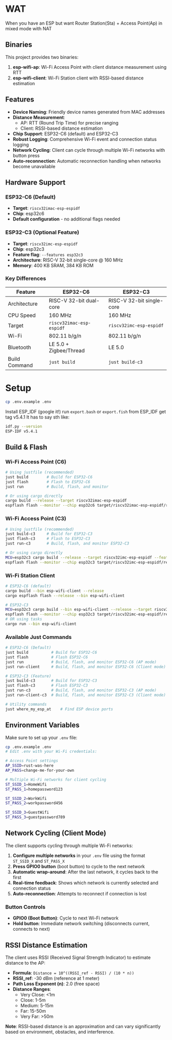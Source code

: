 # WAT 
When you have an ESP but want Router
Station(Sta) + Access Point(Ap) in mixed mode with NAT 

## Binaries
This project provides two binaries:
1. **esp-wifi-ap**: Wi-Fi Access Point with client distance measurement using RTT
2. **esp-wifi-client**: Wi-Fi Station client with RSSI-based distance estimation

## Features
- **Device Naming**: Friendly device names generated from MAC addresses
- **Distance Measurement**: 
  - AP: RTT (Round Trip Time) for precise ranging
  - Client: RSSI-based distance estimation
- **Chip Support**: ESP32-C6 (default) and ESP32-C3
- **Robust Logging**: Comprehensive Wi-Fi event and connection status logging
- **Network Cycling**: Client can cycle through multiple Wi-Fi networks with button press
- **Auto-reconnection**: Automatic reconnection handling when networks become unavailable

## Hardware Support

### ESP32-C6 (Default)
- **Target**: `riscv32imac-esp-espidf`
- **Chip**: esp32c6
- **Default configuration** - no additional flags needed

### ESP32-C3 (Optional Feature)
- **Target**: `riscv32imc-esp-espidf` 
- **Chip**: esp32c3
- **Feature flag**: `--features esp32c3`
- **Architecture**: RISC-V 32-bit single-core @ 160 MHz
- **Memory**: 400 KB SRAM, 384 KB ROM

### Key Differences
| Feature | ESP32-C6 | ESP32-C3 |
|---------|----------|----------|
| Architecture | RISC-V 32-bit dual-core | RISC-V 32-bit single-core |
| CPU Speed | 160 MHz | 160 MHz |
| Target | `riscv32imac-esp-espidf` | `riscv32imc-esp-espidf` |
| Wi-Fi | 802.11 b/g/n | 802.11 b/g/n |
| Bluetooth | LE 5.0 + Zigbee/Thread | LE 5.0 |
| Build Command | `just build` | `just build-c3` |

# Setup
```bash
cp .env.example .env
```

Install ESP_IDF (google it!)
run `export.bash` or `export.fish` from ESP_IDF
get tag  v5.4.1
It has to say sth like:
```bash
idf.py --version
ESP-IDF v5.4.1
```

## Build & Flash

### Wi-Fi Access Point (C6)
```bash
# Using justfile (recommended)
just build        # Build for ESP32-C6
just flash        # Flash to ESP32-C6
just run          # Build, flash, and monitor

# Or using cargo directly
cargo build --release --target riscv32imac-esp-espidf
espflash flash --monitor --chip esp32c6 target/riscv32imac-esp-espidf/release/esp-wifi-ap
```

### Wi-Fi Access Point (C3)
```bash
# Using justfile (recommended)
just build-c3     # Build for ESP32-C3
just flash-c3     # Flash to ESP32-C3  
just run-c3       # Build, flash, and monitor ESP32-C3

# Or using cargo directly
MCU=esp32c3 cargo build --release --target riscv32imc-esp-espidf --features esp32c3
espflash flash --monitor --chip esp32c3 target/riscv32imc-esp-espidf/release/esp-wifi-ap
```

### Wi-Fi Station Client  
```bash
# ESP32-C6 (default)
cargo build --bin esp-wifi-client --release
cargo espflash flash --release --bin esp-wifi-client

# ESP32-C3 
MCU=esp32c3 cargo build --bin esp-wifi-client --release --target riscv32imc-esp-espidf --features esp32c3
espflash flash --monitor --chip esp32c3 target/riscv32imc-esp-espidf/release/esp-wifi-client
# OR using tasks  
cargo run --bin esp-wifi-client
```

### Available Just Commands
```bash
# ESP32-C6 (Default)
just build          # Build for ESP32-C6
just flash          # Flash ESP32-C6
just run            # Build, flash, and monitor ESP32-C6 (AP mode)
just run-client     # Build, flash, and monitor ESP32-C6 (Client mode)

# ESP32-C3 (Feature)  
just build-c3       # Build for ESP32-C3
just flash-c3       # Flash ESP32-C3
just run-c3         # Build, flash, and monitor ESP32-C3 (AP mode)
just run-client-c3  # Build, flash, and monitor ESP32-C3 (Client mode)

# Utility commands
just where_my_esp_at    # Find ESP device ports
```

## Environment Variables
Make sure to set up your `.env` file:
```bash
cp .env.example .env
# Edit .env with your Wi-Fi credentials:

# Access Point settings
AP_SSID=rust-was-here
AP_PASS=change-me-for-your-own

# Multiple Wi-Fi networks for client cycling
ST_SSID_1=HomeWifi
ST_PASS_1=homepassword123

ST_SSID_2=WorkWifi
ST_PASS_2=workpassword456

ST_SSID_3=GuestWifi
ST_PASS_3=guestpassword789
```

## Network Cycling (Client Mode)
The client supports cycling through multiple Wi-Fi networks:

1. **Configure multiple networks** in your `.env` file using the format `ST_SSID_X` and `ST_PASS_X`
2. **Press GPIO0 button** (boot button) to cycle to the next network
3. **Automatic wrap-around**: After the last network, it cycles back to the first
4. **Real-time feedback**: Shows which network is currently selected and connection status
5. **Auto-reconnection**: Attempts to reconnect if connection is lost

### Button Controls
- **GPIO0 (Boot Button)**: Cycle to next Wi-Fi network
- **Hold button**: Immediate network switching (disconnects current, connects to next)

## RSSI Distance Estimation
The client uses RSSI (Received Signal Strength Indicator) to estimate distance to the AP:
- **Formula**: `Distance = 10^((RSSI_ref - RSSI) / (10 * n))`
- **RSSI_ref**: -30 dBm (reference at 1 meter)
- **Path Loss Exponent (n)**: 2.0 (free space)
- **Distance Ranges**:
  - Very Close: <1m
  - Close: 1-5m  
  - Medium: 5-15m
  - Far: 15-50m
  - Very Far: >50m

**Note**: RSSI-based distance is an approximation and can vary significantly based on environment, obstacles, and interference.
